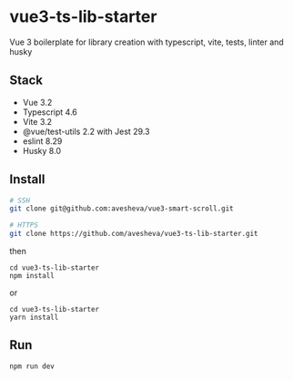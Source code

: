 # vue3-ts-lib-starter

Vue 3 boilerplate for library creation with typescript, vite, tests, linter and husky

## Stack
* Vue 3.2
* Typescript 4.6
* Vite 3.2
* @vue/test-utils 2.2 with Jest 29.3
* eslint 8.29
* Husky 8.0

## Install
```bash
# SSH
git clone git@github.com:avesheva/vue3-smart-scroll.git
```
```bash
# HTTPS
git clone https://github.com/avesheva/vue3-ts-lib-starter.git
```
then
```
cd vue3-ts-lib-starter
npm install
```
or
```
cd vue3-ts-lib-starter
yarn install
```

## Run
```
npm run dev
```
